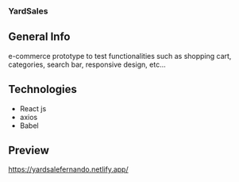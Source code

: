 ### YardSales
## General Info
e-commerce prototype to test functionalities such as shopping cart, categories, search bar, responsive design, etc...
## Technologies
- React js
- axios
- Babel
## Preview
<https://yardsalefernando.netlify.app/>
